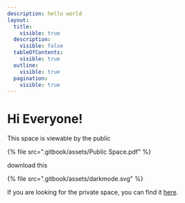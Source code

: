 ```yaml
---
description: hello world
layout:
  title:
    visible: true
  description:
    visible: false
  tableOfContents:
    visible: true
  outline:
    visible: true
  pagination:
    visible: true
---
```


# Hi Everyone!

This space is viewable by the public

{% file src=".gitbook/assets/Public Space.pdf" %}

download this

{% file src=".gitbook/assets/darkmode.svg" %}

If you are looking for the private space, you can find it [here](https://tests.johntests.com/va-space-1/).

